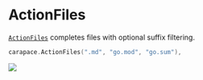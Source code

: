 # ActionFiles

[`ActionFiles`] completes files with optional suffix filtering.

```go
carapace.ActionFiles(".md", "go.mod", "go.sum"),
```

![](./actionFiles.cast)


[`ActionFiles`]:https://pkg.go.dev/github.com/rsteube/carapace#ActionFiles
